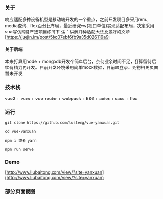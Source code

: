 ### 关于
响应适配多种设备机型是移动端开发的一个重点，之前开发项目多采用rem、media查询、flex百分比布局，最近研究vw(视口单位)实现适配布局，决定采用vue写仿网易严选项目练习下
注：讲解几种适配大法比较好的文章[https://juejin.im/post/5bc07ebf6fb9a05d026119a9]  
#### 关于后端
本来打算用node + mongodb开发个简单后台，奈何业余时间不足，打算留待后续有精力再开发。目前开发环境采用简单mock数据，目前跟登录、购物相关页面暂未开发


### 技术栈
vue2 + vuex + vue-router + webpack + ES6 + axios + sass + flex  

### 运行
```
git clone https://github.com/lusteng/vue-yanxuan.git  

cd vue-yanxuan

npm i 或者 yarn

npm run serve 

```

### Demo
[http://www.liubaitong.com/view/?site=yanxuan](http://www.liubaitong.com/view/?site=yanxuan)

### 部分页面截图 

